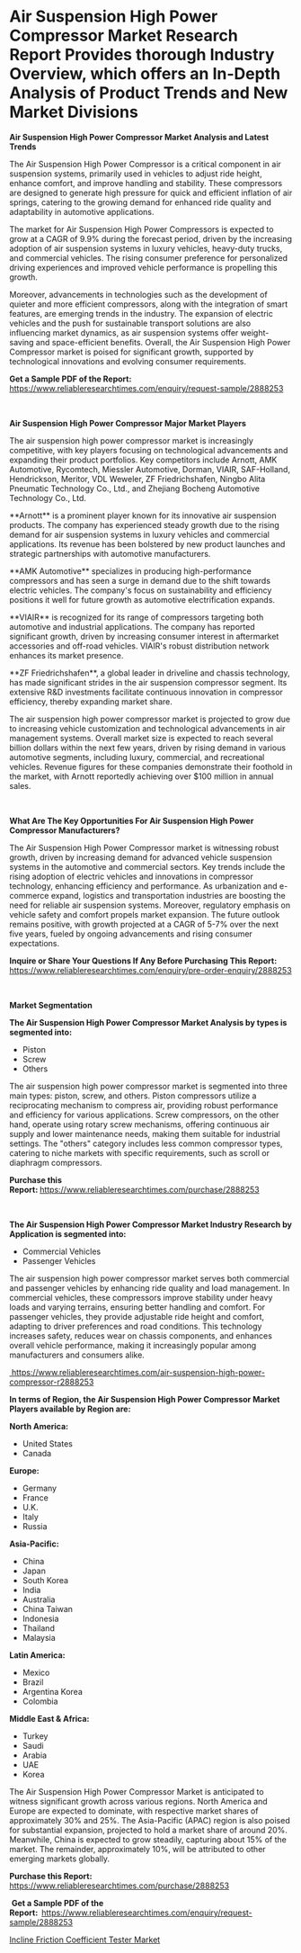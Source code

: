 <p><h1>Air Suspension High Power Compressor Market Research Report Provides thorough Industry Overview, which offers an In-Depth Analysis of Product Trends and New Market Divisions</h1></p><p><strong>Air Suspension High Power Compressor Market Analysis and Latest Trends</strong></p>
<p><p>The Air Suspension High Power Compressor is a critical component in air suspension systems, primarily used in vehicles to adjust ride height, enhance comfort, and improve handling and stability. These compressors are designed to generate high pressure for quick and efficient inflation of air springs, catering to the growing demand for enhanced ride quality and adaptability in automotive applications.</p><p>The market for Air Suspension High Power Compressors is expected to grow at a CAGR of 9.9% during the forecast period, driven by the increasing adoption of air suspension systems in luxury vehicles, heavy-duty trucks, and commercial vehicles. The rising consumer preference for personalized driving experiences and improved vehicle performance is propelling this growth. </p><p>Moreover, advancements in technologies such as the development of quieter and more efficient compressors, along with the integration of smart features, are emerging trends in the industry. The expansion of electric vehicles and the push for sustainable transport solutions are also influencing market dynamics, as air suspension systems offer weight-saving and space-efficient benefits. Overall, the Air Suspension High Power Compressor market is poised for significant growth, supported by technological innovations and evolving consumer requirements.</p></p>
<p><strong>Get a Sample PDF of the Report:&nbsp;</strong> <a href="https://www.reliableresearchtimes.com/enquiry/request-sample/2888253?utm_campaign=2007&utm_medium=2&utm_source=Github&utm_content=ia&utm_term=14032025&utm_id=air-suspension-high-power-compressor">https://www.reliableresearchtimes.com/enquiry/request-sample/2888253</a></p>
<p>&nbsp;</p>
<p><strong>Air Suspension High Power Compressor Major Market Players</strong></p>
<p><p>The air suspension high power compressor market is increasingly competitive, with key players focusing on technological advancements and expanding their product portfolios. Key competitors include Arnott, AMK Automotive, Rycomtech, Miessler Automotive, Dorman, VIAIR, SAF-Holland, Hendrickson, Meritor, VDL Weweler, ZF Friedrichshafen, Ningbo Alita Pneumatic Technology Co., Ltd., and Zhejiang Bocheng Automotive Technology Co., Ltd.</p><p>**Arnott** is a prominent player known for its innovative air suspension products. The company has experienced steady growth due to the rising demand for air suspension systems in luxury vehicles and commercial applications. Its revenue has been bolstered by new product launches and strategic partnerships with automotive manufacturers.</p><p>**AMK Automotive** specializes in producing high-performance compressors and has seen a surge in demand due to the shift towards electric vehicles. The company's focus on sustainability and efficiency positions it well for future growth as automotive electrification expands.</p><p>**VIAIR** is recognized for its range of compressors targeting both automotive and industrial applications. The company has reported significant growth, driven by increasing consumer interest in aftermarket accessories and off-road vehicles. VIAIR's robust distribution network enhances its market presence.</p><p>**ZF Friedrichshafen**, a global leader in driveline and chassis technology, has made significant strides in the air suspension compressor segment. Its extensive R&D investments facilitate continuous innovation in compressor efficiency, thereby expanding market share.</p><p>The air suspension high power compressor market is projected to grow due to increasing vehicle customization and technological advancements in air management systems. Overall market size is expected to reach several billion dollars within the next few years, driven by rising demand in various automotive segments, including luxury, commercial, and recreational vehicles. Revenue figures for these companies demonstrate their foothold in the market, with Arnott reportedly achieving over $100 million in annual sales.</p></p>
<p>&nbsp;</p>
<p><strong>What Are The Key Opportunities For Air Suspension High Power Compressor Manufacturers?</strong></p>
<p><p>The Air Suspension High Power Compressor market is witnessing robust growth, driven by increasing demand for advanced vehicle suspension systems in the automotive and commercial sectors. Key trends include the rising adoption of electric vehicles and innovations in compressor technology, enhancing efficiency and performance. As urbanization and e-commerce expand, logistics and transportation industries are boosting the need for reliable air suspension systems. Moreover, regulatory emphasis on vehicle safety and comfort propels market expansion. The future outlook remains positive, with growth projected at a CAGR of 5-7% over the next five years, fueled by ongoing advancements and rising consumer expectations.</p></p>
<p><strong>Inquire or Share Your Questions If Any Before Purchasing This Report:</strong> <a href="https://www.reliableresearchtimes.com/enquiry/pre-order-enquiry/2888253?utm_campaign=2007&utm_medium=2&utm_source=Github&utm_content=ia&utm_term=14032025&utm_id=air-suspension-high-power-compressor">https://www.reliableresearchtimes.com/enquiry/pre-order-enquiry/2888253</a></p>
<p>&nbsp;</p>
<p><strong>Market Segmentation</strong></p>
<p><strong>The Air Suspension High Power Compressor Market Analysis by types is segmented into:</strong></p>
<p><ul><li>Piston</li><li>Screw</li><li>Others</li></ul></p>
<p><p>The air suspension high power compressor market is segmented into three main types: piston, screw, and others. Piston compressors utilize a reciprocating mechanism to compress air, providing robust performance and efficiency for various applications. Screw compressors, on the other hand, operate using rotary screw mechanisms, offering continuous air supply and lower maintenance needs, making them suitable for industrial settings. The "others" category includes less common compressor types, catering to niche markets with specific requirements, such as scroll or diaphragm compressors.</p></p>
<p><strong>Purchase this Report:&nbsp;</strong><a href="https://www.reliableresearchtimes.com/purchase/2888253?utm_campaign=2007&utm_medium=2&utm_source=Github&utm_content=ia&utm_term=14032025&utm_id=air-suspension-high-power-compressor">https://www.reliableresearchtimes.com/purchase/2888253</a></p>
<p>&nbsp;</p>
<p><strong>The Air Suspension High Power Compressor Market Industry Research by Application is segmented into:</strong></p>
<p><ul><li>Commercial Vehicles</li><li>Passenger Vehicles</li></ul></p>
<p><p>The air suspension high power compressor market serves both commercial and passenger vehicles by enhancing ride quality and load management. In commercial vehicles, these compressors improve stability under heavy loads and varying terrains, ensuring better handling and comfort. For passenger vehicles, they provide adjustable ride height and comfort, adapting to driver preferences and road conditions. This technology increases safety, reduces wear on chassis components, and enhances overall vehicle performance, making it increasingly popular among manufacturers and consumers alike.</p></p>
<p><a href="https://www.reliableresearchtimes.com/air-suspension-high-power-compressor-r2888253?utm_campaign=2007&utm_medium=2&utm_source=Github&utm_content=ia&utm_term=14032025&utm_id=air-suspension-high-power-compressor">&nbsp;https://www.reliableresearchtimes.com/air-suspension-high-power-compressor-r2888253</a></p>
<p><strong>In terms of Region, the Air Suspension High Power Compressor Market Players available by Region are:</strong></p>
<p>
    <p> <strong> North America: </strong>
        <ul>
            <li>United States</li>
            <li>Canada</li>
        </ul>
        </p> 
    <p> <strong> Europe: </strong>
        <ul>
            <li>Germany</li>
            <li>France</li>
            <li>U.K.</li>
            <li>Italy</li>
            <li>Russia</li>
        </ul>
        </p> 
    <p> <strong> Asia-Pacific: </strong>
        <ul>
            <li>China</li>
            <li>Japan</li>
            <li>South Korea</li>
            <li>India</li>
            <li>Australia</li>
            <li>China Taiwan</li>
            <li>Indonesia</li>
            <li>Thailand</li>
            <li>Malaysia</li>
        </ul>
        </p> 
    <p> <strong> Latin America: </strong>
        <ul>
            <li>Mexico</li>
            <li>Brazil</li>
            <li>Argentina Korea</li>
            <li>Colombia</li>
        </ul>
        </p> 
    <p> <strong> Middle East & Africa: </strong>
        <ul>
            <li>Turkey</li>
            <li>Saudi</li>
            <li>Arabia</li>
            <li>UAE</li>
            <li>Korea</li>
        </ul>
    </p>
    </p>
<p><p>The Air Suspension High Power Compressor Market is anticipated to witness significant growth across various regions. North America and Europe are expected to dominate, with respective market shares of approximately 30% and 25%. The Asia-Pacific (APAC) region is also poised for substantial expansion, projected to hold a market share of around 20%. Meanwhile, China is expected to grow steadily, capturing about 15% of the market. The remainder, approximately 10%, will be attributed to other emerging markets globally.</p></p>
<p><strong>Purchase this Report: </strong><a href="https://www.reliableresearchtimes.com/purchase/2888253?utm_campaign=2007&utm_medium=2&utm_source=Github&utm_content=ia&utm_term=14032025&utm_id=air-suspension-high-power-compressor">https://www.reliableresearchtimes.com/purchase/2888253</a></p>
<p>&nbsp;<strong>Get a Sample PDF of the Report:&nbsp;&nbsp;</strong><a href="https://www.reliableresearchtimes.com/enquiry/request-sample/2888253?utm_campaign=2007&utm_medium=2&utm_source=Github&utm_content=ia&utm_term=14032025&utm_id=air-suspension-high-power-compressor">https://www.reliableresearchtimes.com/enquiry/request-sample/2888253</a></p>
<p><strong></strong></p>
<p><p><a href="https://github.com/angelajermaine/Market-Research-Report-List-6/blob/main/incline-friction-coefficient-tester-market.md?utm_campaign=2007&utm_medium=2&utm_source=Github&utm_content=ia&utm_term=14032025&utm_id=air-suspension-high-power-compressor">Incline Friction Coefficient Tester Market</a></p></p>